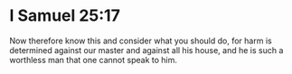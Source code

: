 # I Samuel 25:17

Now therefore know this and consider what you should do, for harm is determined against our master and against all his house, and he is such a worthless man that one cannot speak to him.
